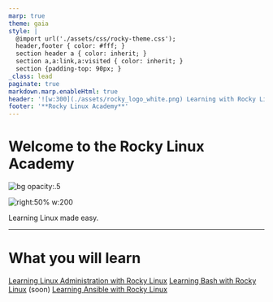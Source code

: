 ```yaml
---
marp: true
theme: gaia
style: |
  @import url('./assets/css/rocky-theme.css');
  header,footer { color: #fff; }
  section header a { color: inherit; }
  section a,a:link,a:visited { color: inherit; }
  section {padding-top: 90px; }
_class: lead
paginate: true
markdown.marp.enableHtml: true
header: '![w:300](./assets/rocky_logo_white.png) Learning with Rocky Linux'
footer: '**Rocky Linux Academy**'
---
```


# Welcome to the Rocky Linux Academy

![bg opacity:.5](./assets/rocky_linux_logo.svg)

![right:50% w:200](./assets/rocky_linux_logo.svg)

Learning Linux made easy.

---

# <i class="fa-solid fa-chalkboard-user"></i> What you will learn

<i class="fa-brands fa-leanpub"></i> [Learning Linux Administration with Rocky Linux](./admin_guide/)
<i class="fa-brands fa-leanpub"></i> [Learning Bash with Rocky Linux](./bash/) (soon)
<i class="fa-brands fa-leanpub"></i> [Learning Ansible with Rocky Linux](./ansible/)
